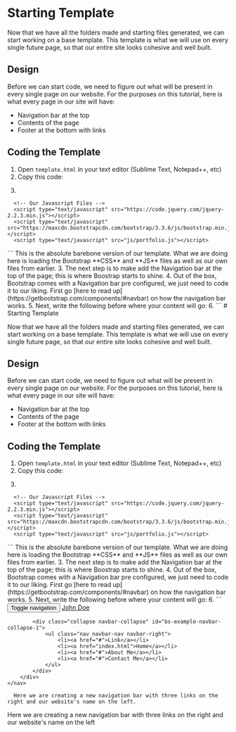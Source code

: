 # Starting Template

Now that we have all the folders made and starting files generated, we can start working on a base template. This template is what we will use on every single future page, so that our entire site looks cohesive and well built.

## Design

Before we can start code, we need to figure out what will be present in every single page on our website. For the purposes on this tutorial, here is what every page in our site will have:

* Navigation bar at the top
* Contents of the page
* Footer at the bottom with links

## Coding the Template

 1. Open ```template.html``` in your text editor (Sublime Text, Notepad++, etc)
 2. Copy this code:
   3. ```
  <!DOCTYPE html>
  <html>
  <head>
      <meta charset="utf-8">
      <meta http-equiv="X-UA-Compatible" content="IE=edge">
      <title>John Doe Personal Site</title>
      <link href="https://maxcdn.bootstrapcdn.com/bootstrap/3.3.6/css/bootstrap.min.css" rel="stylesheet">
      <link rel="stylesheet" href="css/portfolio.css">
  </head>
  <body>
      <!-- This is where our page's content will go -->

      <!-- Our Javascript Files -->
      <script type="text/javascript" src="https://code.jquery.com/jquery-2.2.3.min.js"></script>
      <script type="text/javascript" src="https://maxcdn.bootstrapcdn.com/bootstrap/3.3.6/js/bootstrap.min.js"></script>
      <script type="text/javascript" src="js/portfolio.js"></script>
  </body>
  </html>
  ```
   This is the absolute barebone version of our template. What we are doing here is loading the Bootstrap **CSS** and **JS** files as well as our own files from earlier.
 3. The next step is to make add the Navigation bar at the top of the page; this is where Boostrap starts to shine. 
 4. Out of the box, Bootstrap comes with a Navigation bar pre configured, we just need to code it to our liking. First go [here to read up](https://getbootstrap.com/components/#navbar) on how the navigation bar works.
 5. Next, write the following before where your content will go:
   6. ```
# Starting Template

Now that we have all the folders made and starting files generated, we can start working on a base template. This template is what we will use on every single future page, so that our entire site looks cohesive and well built.

## Design

Before we can start code, we need to figure out what will be present in every single page on our website. For the purposes on this tutorial, here is what every page in our site will have:

* Navigation bar at the top
* Contents of the page
* Footer at the bottom with links

## Coding the Template

 1. Open ```template.html``` in your text editor (Sublime Text, Notepad++, etc)
 2. Copy this code:
   3. ```
  <!DOCTYPE html>
  <html>
  <head>
      <meta charset="utf-8">
      <meta http-equiv="X-UA-Compatible" content="IE=edge">
      <title>John Doe Personal Site</title>
      <link href="https://maxcdn.bootstrapcdn.com/bootstrap/3.3.6/css/bootstrap.min.css" rel="stylesheet">
      <link rel="stylesheet" href="css/portfolio.css">
  </head>
  <body>
      <!-- This is where our page's content will go -->

      <!-- Our Javascript Files -->
      <script type="text/javascript" src="https://code.jquery.com/jquery-2.2.3.min.js"></script>
      <script type="text/javascript" src="https://maxcdn.bootstrapcdn.com/bootstrap/3.3.6/js/bootstrap.min.js"></script>
      <script type="text/javascript" src="js/portfolio.js"></script>
  </body>
  </html>
  ```
   This is the absolute barebone version of our template. What we are doing here is loading the Bootstrap **CSS** and **JS** files as well as our own files from earlier.
 3. The next step is to make add the Navigation bar at the top of the page; this is where Boostrap starts to shine. 
 4. Out of the box, Bootstrap comes with a Navigation bar pre configured, we just need to code it to our liking. First go [here to read up](https://getbootstrap.com/components/#navbar) on how the navigation bar works.
 5. Next, write the following before where your content will go:
   6. ```
	<nav class="navbar navbar-default">
		<div class="container-fluid">
			<div class="navbar-header">
				<button type="button" class="navbar-toggle collapsed" data-toggle="collapse" data-target="#bs-example-navbar-collapse-1" aria-expanded="false">
					<span class="sr-only">Toggle navigation</span><span class="icon-bar"></span><span class="icon-bar"></span><span class="icon-bar"></span>
				</button>
				<a class="navbar-brand" href="#">John Doe</a>
			</div>

			<div class="collapse navbar-collapse" id="bs-example-navbar-collapse-1">
				<ul class="nav navbar-nav navbar-right">
					<li><a href="#">Link</a></li>
					<li><a href="index.html">Home</a></li>
					<li><a href="#">About Me</a></li>
					<li><a href="#">Contact Me</a></li>
				</ul>
			</div>
		</div>
	</nav>
```
  Here we are creating a new navigation bar with three links on the right and our website's name on the left.
```
  Here we are creating a new navigation bar with three links on the right and our website's name on the left